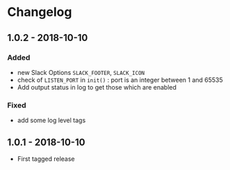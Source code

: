 # Changelog

## 1.0.2 - 2018-10-10
### Added
- new Slack Options `SLACK_FOOTER`, `SLACK_ICON`
- check of `LISTEN_PORT` in `init()` : port is an integer between 1 and 65535
- Add output status in log to get those which are enabled
### Fixed
-  add some log level tags

## 1.0.1 - 2018-10-10
- First tagged release
